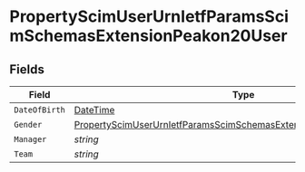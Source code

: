 # PropertyScimUserUrnIetfParamsScimSchemasExtensionPeakon20User


## Fields

| Field                                                                                                                                                                 | Type                                                                                                                                                                  | Required                                                                                                                                                              | Description                                                                                                                                                           |
| --------------------------------------------------------------------------------------------------------------------------------------------------------------------- | --------------------------------------------------------------------------------------------------------------------------------------------------------------------- | --------------------------------------------------------------------------------------------------------------------------------------------------------------------- | --------------------------------------------------------------------------------------------------------------------------------------------------------------------- |
| `DateOfBirth`                                                                                                                                                         | [DateTime](https://learn.microsoft.com/en-us/dotnet/api/system.datetime?view=net-5.0)                                                                                 | :heavy_minus_sign:                                                                                                                                                    | N/A                                                                                                                                                                   |
| `Gender`                                                                                                                                                              | [PropertyScimUserUrnIetfParamsScimSchemasExtensionPeakon20UserGender](../../Models/Components/PropertyScimUserUrnIetfParamsScimSchemasExtensionPeakon20UserGender.md) | :heavy_minus_sign:                                                                                                                                                    | N/A                                                                                                                                                                   |
| `Manager`                                                                                                                                                             | *string*                                                                                                                                                              | :heavy_minus_sign:                                                                                                                                                    | N/A                                                                                                                                                                   |
| `Team`                                                                                                                                                                | *string*                                                                                                                                                              | :heavy_minus_sign:                                                                                                                                                    | N/A                                                                                                                                                                   |